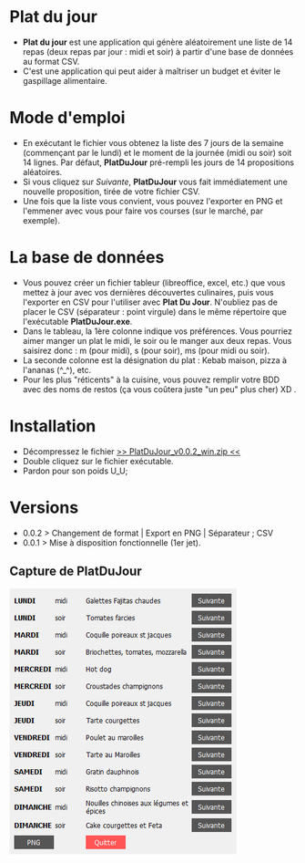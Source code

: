 # Plat du jour
- **Plat du jour** est une application qui génère aléatoirement une liste de 14 repas (deux repas par jour : midi et soir) à partir d'une base de données au format CSV.
- C'est une application qui peut aider à maîtriser un budget et éviter le gaspillage alimentaire.

# Mode d'emploi
- En exécutant le fichier vous obtenez la liste des 7 jours de la semaine (commençant par le lundi) et le moment de la journée (midi ou soir) soit 14 lignes. Par défaut, **PlatDuJour** pré-rempli les jours de 14 propositions aléatoires.
- Si vous cliquez sur *Suivante*, **PlatDuJour** vous fait immédiatement une nouvelle proposition, tirée de votre fichier CSV.
- Une fois que la liste vous convient, vous pouvez l'exporter en PNG et l'emmener avec vous pour faire vos courses (sur le marché, par exemple).

# La base de données
- Vous pouvez créer un fichier tableur (libreoffice, excel, etc.) que vous mettez à jour avec vos dernières découvertes culinaires, puis vous l'exporter en CSV pour l'utiliser avec **Plat Du Jour**. N'oubliez pas de placer le CSV (séparateur : point virgule) dans le même répertoire que l'exécutable **PlatDuJour.exe**.
- Dans le tableau, la 1ère colonne indique vos préférences. Vous pourriez aimer manger un plat le midi, le soir ou le manger aux deux repas. Vous saisirez donc : m (pour midi), s (pour soir), ms (pour midi ou soir).
- La seconde colonne est la désignation du plat : Kebab maison, pizza à l'ananas (^_^), etc.
- Pour les plus "réticents" à la cuisine, vous pouvez remplir votre BDD avec des noms de restos (ça vous coûtera juste "un peu" plus cher) XD .

# Installation
- Décompressez le fichier [>> PlatDuJour_v0.0.2_win.zip <<](https://github.com/gilforge/platdujour/blob/main/PlatDuJour_v0.0.2_win.zip)
- Double cliquez sur le fichier exécutable.
- Pardon pour son poids U_U;

# Versions
- 0.0.2 > Changement de format | Export en PNG | Séparateur ; CSV
- 0.0.1 > Mise à disposition fonctionnelle (1er jet).

## Capture de PlatDuJour
![Capture v0.0.2](https://github.com/gilforge/platdujour/blob/main/img/platdujour_v0.0.2_win.png)
